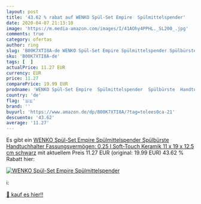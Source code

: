 ```yaml
---
layout: post
title: '43.62 % rabat auf WENKO Spül-Set Empire  Spülmittelspender'
date: 2020-04-07 21:13:10
image: 'https://m.media-amazon.com/images/I/41AOhy4PPHL._SL200_.jpg'
comments: true
category: ofertas
author: ring
slug: 'B00K7XTI8A-de WENKO Spül-Set Empire Spülmittelspender Spülbürste...'
sku: 'B00K7XTI8A-de'
tags: [  ]
actualPrice: 11.27 EUR
currency: EUR
price: 11.27
comparePrice: 19.99 EUR
prodname: 'WENKO Spül-Set Empire  Spülmittelspender  Spülbürste  Handtuchhalter Fassungsvermögen: 0.25 l  Soft-Touch Keramik  11 x 19 x 12.5 cm  schwarz'
country: 'de'
flag: '🇩🇪'
brand: ''
buyurl: 'https://www.amazon.de/dp/B00K7XTI8A/?tag=tolees0ca-21'
descuento: '43.62'
average: '11.27'
---
```


Es gibt ein [WENKO Spül-Set Empire  Spülmittelspender  Spülbürste  Handtuchhalter Fassungsvermögen: 0.25 l  Soft-Touch Keramik  11 x 19 x 12.5 cm  schwarz](https://www.amazon.de/dp/B00K7XTI8A/?tag=tolees0ca-21) mit aktuellem Preis 11.27 EUR (original: 19.99 EUR) 43.62 % Rabatt hier:

[![WENKO Spül-Set Empire  Spülmittelspender](https://m.media-amazon.com/images/I/41AOhy4PPHL._SL200_.jpg)](https://www.amazon.de/dp/B00K7XTI8A/?tag=tolees0ca-21)

ℹ️:


[🛒 kauf es hier!!](https://www.amazon.de/dp/B00K7XTI8A/?tag=tolees0ca-21)
